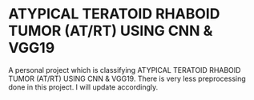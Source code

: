 # ATYPICAL TERATOID RHABOID TUMOR (AT/RT) USING CNN & VGG19
A personal project which is classifying ATYPICAL TERATOID RHABOID TUMOR (AT/RT) USING CNN & VGG19. There is very less preprocessing done in this project. I will update accordingly.
